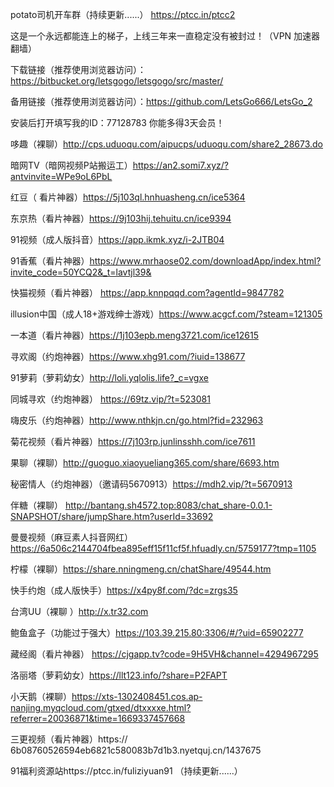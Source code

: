 potato司机开车群（持续更新......）
https://ptcc.in/ptcc2

这是一个永远都能连上的梯子，上线三年来一直稳定没有被封过！（VPN 加速器 翻墙） 
 
下载链接（推荐使用浏览器访问）：https://bitbucket.org/letsgogo/letsgogo/src/master/ 
 
备用链接（推荐使用浏览器访问）：https://github.com/LetsGo666/LetsGo_2 
 
安装后打开填写我的ID：77128783 你能多得3天会员！

哆趣（裸聊）http://cps.uduoqu.com/aipucps/uduoqu.com/share2_28673.do

暗网TV（暗网视频P站搬运工）https://an2.somi7.xyz/?antvinvite=WPe9oL6PbL

红豆（ 看片神器）https://5j103ql.hnhuasheng.cn/ice5364

东京热（看片神器）https://9j103hij.tehuitu.cn/ice9394

91视频（成人版抖音）https://app.ikmk.xyz/i-2JTB04

91香蕉（看片神器）https://www.mrhaose02.com/downloadApp/index.html?invite_code=50YCQ2&_t=lavtjl39&

快猫视频（看片神器）
https://app.knnpqqd.com?agentId=9847782

illusion中国（成人18+游戏绅士游戏）https://www.acgcf.com/?steam=121305

一本道（看片神器）https://1j103epb.meng3721.com/ice12615

寻欢阁（约炮神器）https://www.xhg91.com/?iuid=138677

91萝莉（萝莉幼女）http://loli.yqlolis.life?_c=vgxe

同城寻欢（约炮神器）
https://69tz.vip/?t=523081
 
嗨皮乐（约炮神器）http://www.nthkjn.cn/go.html?fid=232963

菊花视频（看片神器）https://7j103rp.junlinsshh.com/ice7611

果聊（裸聊）http://guoguo.xiaoyueliang365.com/share/6693.htm

秘密情人（约炮神器）（邀请码5670913）https://mdh2.vip/?t=5670913

伴糖（裸聊） http://bantang.sh4572.top:8083/chat_share-0.0.1-SNAPSHOT/share/jumpShare.htm?userId=33692

曼曼视频（麻豆素人抖音网红）https://6a506c2144704fbea895eff15f11cf5f.hfuadly.cn/5759177?tmp=1105

柠檬（裸聊）https://share.nningmeng.cn/chatShare/49544.htm

快手约炮（成人版快手）https://x4py8f.com/?dc=zrgs35

 台湾UU（裸聊 ）http://x.tr32.com

鲍鱼盒子（功能过于强大）https://103.39.215.80:3306/#/?uid=65902277

藏经阁（看片神器） https://cjgapp.tv?code=9H5VH&channel=4294967295

洛丽塔（萝莉幼女）https://llt123.info/?share=P2FAPT

小天鹅（裸聊）https://xts-1302408451.cos.ap-nanjing.myqcloud.com/gtxed/dtxxxxe.html?referrer=20036871&time=1669337457668

三更视频（看片神器）https:// 6b08760526594eb6821c580083b7d1b3.nyetquj.cn/1437675

91福利资源站https://ptcc.in/fuliziyuan91
（持续更新......）
